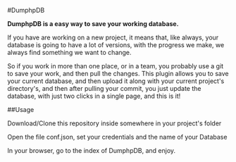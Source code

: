 #DumphpDB

**DumphpDB is a easy way to save your working database.**

If you have are working on a new project, it means that, like always, your database is going to have a lot of versions, with the progress we make, we always find something we want to change. 

So if you work in more than one place, or in a team, you probably use a git to save your work, and then pull the changes. 
This plugin allows you to save your current database, and then upload it along with your current project's directory's, and then after pulling your commit, you just update the database, with just two clicks in a single page, and this is it!

##Usage

Download/Clone this repository inside somewhere in your project's folder

Open the file conf.json, set your credentials and the name of your Database

In your browser, go to the index of DumphpDB, and enjoy.


